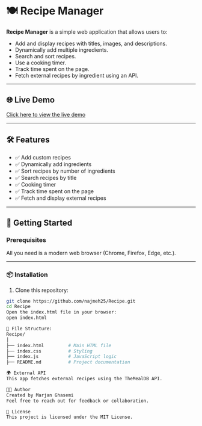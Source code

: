 # 🍽️ Recipe Manager

**Recipe Manager** is a simple web application that allows users to:

- Add and display recipes with titles, images, and descriptions.
- Dynamically add multiple ingredients.
- Search and sort recipes.
- Use a cooking timer.
- Track time spent on the page.
- Fetch external recipes by ingredient using an API.

---

## 🌐 Live Demo

[Click here to view the live demo](https://recipe-pzur.vercel.app/)

---

## 🛠️ Features

- ✅ Add custom recipes
- ✅ Dynamically add ingredients
- ✅ Sort recipes by number of ingredients
- ✅ Search recipes by title
- ✅ Cooking timer
- ✅ Track time spent on the page
- ✅ Fetch and display external recipes

---

## 🚀 Getting Started

### Prerequisites

All you need is a modern web browser (Chrome, Firefox, Edge, etc.).

---

### 📦 Installation

1. Clone this repository:

```bash
git clone https://github.com/najmeh25/Recipe.git
cd Recipe
Open the index.html file in your browser:
open index.html

🧾 File Structure:
Recipe/
│
├── index.html         # Main HTML file
├── index.css          # Styling
├── index.js           # JavaScript logic
├── README.md          # Project documentation

🌍 External API
This app fetches external recipes using the TheMealDB API.

👩‍💻 Author
Created by Marjan Ghasemi
Feel free to reach out for feedback or collaboration.

📝 License
This project is licensed under the MIT License.




